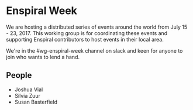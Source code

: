 # Enspiral Week

We are hosting a distributed series of events around the world from July 15 - 23, 2017. This working group is for coordinating these events and supporting Enspiral contributors to host events in their local area. 

We're in the #wg-enspiral-week channel on slack and keen for anyone to join who wants to lend a hand.

## People

* Joshua Vial
* Silvia Zuur
* Susan Basterfield



